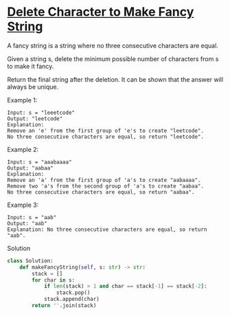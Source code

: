 # [Delete Character to Make Fancy String](https://leetcode.com/problems/delete-characters-to-make-fancy-string/)

A fancy string is a string where no three consecutive characters are equal.

Given a string s, delete the minimum possible number of characters from s to make it fancy.

Return the final string after the deletion. It can be shown that the answer will always be unique.

Example 1:
```
Input: s = "leeetcode"
Output: "leetcode"
Explanation:
Remove an 'e' from the first group of 'e's to create "leetcode".
No three consecutive characters are equal, so return "leetcode".
```
Example 2:
```
Input: s = "aaabaaaa"
Output: "aabaa"
Explanation:
Remove an 'a' from the first group of 'a's to create "aabaaaa".
Remove two 'a's from the second group of 'a's to create "aabaa".
No three consecutive characters are equal, so return "aabaa".
```
Example 3:
```
Input: s = "aab"
Output: "aab"
Explanation: No three consecutive characters are equal, so return "aab".
```
Solution
```python
class Solution:
    def makeFancyString(self, s: str) -> str:
        stack = []
        for char in s:
            if len(stack) > 1 and char == stack[-1] == stack[-2]:
                stack.pop()
            stack.append(char)
        return ''.join(stack)
```